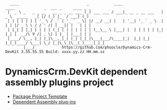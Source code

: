 ﻿```text
  ____                              _           ____                  ____             _  ___ _     ____ _ _
 |  _ \ _   _ _ __   __ _ _ __ ___ (_) ___ ___ / ___|_ __ _ __ ___   |  _ \  _____   _| |/ (_) |_  / ___| (_)
 | | | | | | | '_ \ / _` | '_ ` _ \| |/ __/ __| |   | '__| '_ ` _ \  | | | |/ _ \ \ / / ' /| | __|| |   | | |
 | |_| | |_| | | | | (_| | | | | | | | (__\__ \ |___| |  | | | | | |_| |_| |  __/\ V /| . \| | |_ | |___| | |
 |____/ \__, |_| |_|\__,_|_| |_| |_|_|\___|___/\____|_|  |_| |_| |_(_)____/ \___| \_/ |_|\_\_|\__(_)____|_|_|
        |___/            https://github.com/phuocle/Dynamics-Crm-DevKit 3.55.55.55 Build: xxxx.yy.zz HH.mm.ss

```

# DynamicsCrm.DevKit dependent assembly plugins project

* [Package Project Template](https://github.com/phuocle/Dynamics-Crm-DevKit/wiki/Package-Project-Template)
* [Dependent Assembly plug-ins](https://learn.microsoft.com/en-us/power-apps/developer/data-platform/dependent-assembly-plugins)
